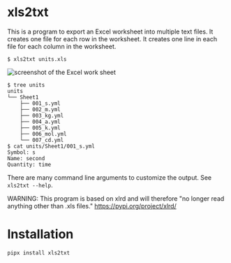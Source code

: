# xls2txt
This is a program to export an Excel worksheet into multiple text files.
It creates one file for each row in the worksheet.
It creates one line in each file for each column in the worksheet.

```
$ xls2txt units.xls
```
![screenshot of the Excel work sheet](doc/units.xls.png)
```
$ tree units
units
└── Sheet1
    ├── 001_s.yml
    ├── 002_m.yml
    ├── 003_kg.yml
    ├── 004_a.yml
    ├── 005_k.yml
    ├── 006_mol.yml
    └── 007_cd.yml
$ cat units/Sheet1/001_s.yml
Symbol: s
Name: second
Quantity: time
```

There are many command line arguments to customize the output.
See `xls2txt --help`.


WARNING: This program is based on xlrd and will therefore "no longer read anything other than .xls files."
https://pypi.org/project/xlrd/


# Installation
```
pipx install xls2txt
```
